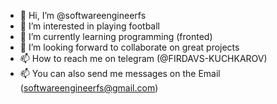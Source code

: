 - 👋 Hi, I’m @softwareengineerfs
- 👀 I’m interested in playing football
- 🌱 I’m currently learning programming (fronted)
- 💞️ I’m looking forward to collaborate on great projects
- 📫 How to reach me on telegram (@FIRDAVS-KUCHKAROV)
- 📫 You can also send me messages on the Email (softwareengineerfs@gmail.com)

<!---
softwareengineerfs/softwareengineerfs is a ✨ special ✨ repository because its `README.md` (this file) appears on your GitHub profile.
You can click the Preview link to take a look at your changes.
--->
